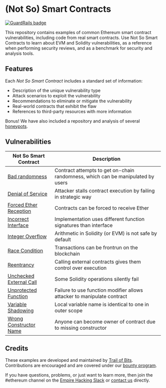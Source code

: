 # (Not So) Smart Contracts

[![GuardRails badge](https://badges.production.guardrails.io/r0flc0pt4/not-so-smart-contracts.svg)](https://www.guardrails.io)

This repository contains examples of common Ethereum smart contract vulnerabilities, including code from real smart contracts. Use Not So Smart Contracts to learn about EVM and Solidity vulnerabilities, as a reference when performing security reviews, and as a benchmark for security and analysis tools.

## Features

Each _Not So Smart Contract_ includes a standard set of information:

* Description of the unique vulnerability type
* Attack scenarios to exploit the vulnerability
* Recommendations to eliminate or mitigate the vulnerability
* Real-world contracts that exhibit the flaw
* References to third-party resources with more information

Bonus! We have also included a repository and analysis of several [honeypots](honeypots).

## Vulnerabilities

| Not So Smart Contract | Description |
| --- | --- |
| [Bad randomness](bad_randomness) | Contract attempts to get on-chain randomness, which can be manipulated by users |
| [Denial of Service](denial_of_service) | Attacker stalls contract execution by failing in strategic way |
| [Forced Ether Reception](forced_ether_reception) | Contracts can be forced to receive Ether |
| [Incorrect Interface](incorrect_interface) | Implementation uses different function signatures than interface |
| [Integer Overflow](integer_overflow) | Arithmetic in Solidity (or EVM) is not safe by default |
| [Race Condition](race_condition) | Transactions can be frontrun on the blockchain |
| [Reentrancy](reentrancy) | Calling external contracts gives them control over execution |
| [Unchecked External Call](unchecked_external_call) | Some Solidity operations silently fail |
| [Unprotected Function](unprotected_function) | Failure to use function modifier allows attacker to manipulate contract |
| [Variable Shadowing](variable%20shadowing/) | Local variable name is identical to one in outer scope |
| [Wrong Constructor Name](wrong_constructor_name) | Anyone can become owner of contract due to missing constructor |

## Credits

These examples are developed and maintained by [Trail of Bits](https://www.trailofbits.com/). Contributions are encouraged and are covered under our [bounty program](https://github.com/trailofbits/not-so-smart-contracts/wiki#bounties).

If you have questions, problems, or just want to learn more, then join the #ethereum channel on the [Empire Hacking Slack](https://empireslacking.herokuapp.com/) or [contact us](https://www.trailofbits.com/contact/) directly.
